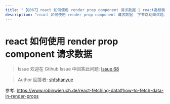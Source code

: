 ```yaml
---
title: "【Q067】react 如何使用 render prop component 请求数据 | react高频面试题"
description: "react 如何使用 render prop component 请求数据  字节跳动面试题、阿里腾讯面试题、美团小米面试题。"
---
```


# react 如何使用 render prop component 请求数据

> Issue
> 欢迎在 Gtihub Issue 中回答此问题: [Issue 68](https://github.com/shfshanyue/Daily-Question/issues/68)

> Author
> 回答者: [shfshanyue](https://github.com/shfshanyue)

参考: <https://www.robinwieruch.de/react-fetching-data#how-to-fetch-data-in-render-props>
